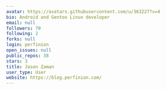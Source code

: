 ```yaml
---
avatar: https://avatars.githubusercontent.com/u/363227?v=4
bio: Android and Gentoo Linux developer
email: null
followers: 70
following: 2
forks: null
login: perfinion
open_issues: null
public_repos: 38
stars: 3
title: Jason Zaman
user_type: User
website: https://blog.perfinion.com/
---
```

